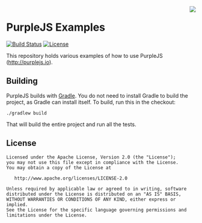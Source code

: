 <img align="right" src="https://raw.githubusercontent.com/purplejs/purplejs/master/misc/logo.png">

PurpleJS Examples
=================

[![Build Status](https://travis-ci.org/purplejs/purplejs-examples.svg?branch=master)](https://travis-ci.org/purplejs/purplejs-examples)
[![License](https://img.shields.io/github/license/purplejs/purplejs-examples.svg)](http://www.apache.org/licenses/LICENSE-2.0.html)

This repository holds various examples of how to use PurpleJS (http://purplejs.io). 


Building
--------

PurpleJS builds with [Gradle](http://gradle.org). You do not need to install Gradle to build the project, as Gradle can install 
itself. To build, run this in the checkout:

```
./gradlew build
```

That will build the entire project and run all the tests.


License
-------

```
Licensed under the Apache License, Version 2.0 (the "License");
you may not use this file except in compliance with the License.
You may obtain a copy of the License at

   http://www.apache.org/licenses/LICENSE-2.0

Unless required by applicable law or agreed to in writing, software
distributed under the License is distributed on an "AS IS" BASIS,
WITHOUT WARRANTIES OR CONDITIONS OF ANY KIND, either express or implied.
See the License for the specific language governing permissions and
limitations under the License.
```
